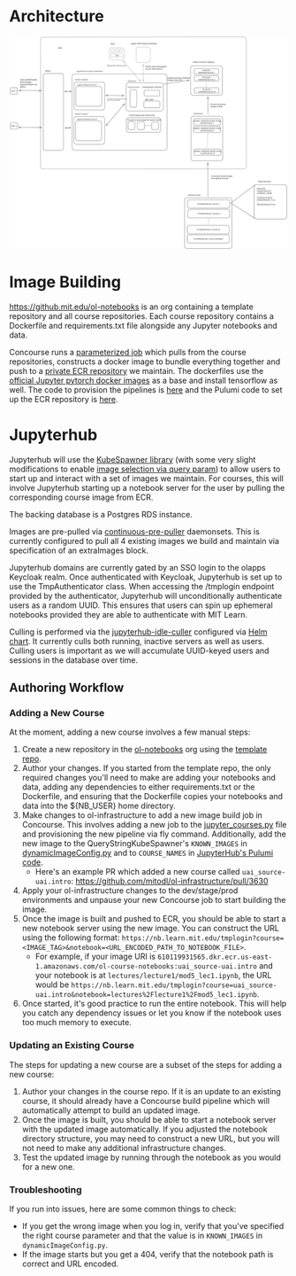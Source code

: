 # Architecture
![Jupyterhub Architectural Diagram](jupyterhub_box_diagram.svg)

# Image Building
https://github.mit.edu/ol-notebooks is an org containing a template repository and all course repositories. Each course repository contains a Dockerfile and requirements.txt file alongside any Jupyter notebooks and data.

Concourse runs a [parameterized job](https://cicd.odl.mit.edu/?search=team%3A%22infrastructure%22%20group%3A%22jupyter_notebook_docker_image_build%22) which pulls from the course repositories, constructs a docker image to bundle everything together and push to a [private ECR repository](https://us-east-1.console.aws.amazon.com/ecr/repositories/private/610119931565/ol-course-notebooks?region=us-east-1) we maintain. The dockerfiles use the [official Jupyter pytorch docker images](https://jupyter-docker-stacks.readthedocs.io/en/latest/using/selecting.html#jupyter-pytorch-notebook) as a base and install tensorflow as well. The code to provision the pipelines is [here](https://github.com/mitodl/ol-infrastructure/blob/81983ea7116cd2f63a8c46e0c56536a9247b6f8e/src/ol_concourse/pipelines/container_images/jupyter_courses.py) and the Pulumi code to set up the ECR repository is [here](https://github.com/mitodl/ol-infrastructure/blob/81983ea7116cd2f63a8c46e0c56536a9247b6f8e/src/ol_infrastructure/infrastructure/aws/ecr/__main__.py).

# Jupyterhub

Jupyterhub will use the [KubeSpawner library](https://github.com/jupyterhub/kubespawner) (with some very slight modifications to enable [image selection via query param](https://github.com/mitodl/ol-infrastructure/blob/81983ea7116cd2f63a8c46e0c56536a9247b6f8e/src/ol_infrastructure/applications/jupyterhub/dynamicImageConfig.py)) to allow users to start up and interact with a set of images we maintain. For courses, this will involve Jupyterhub starting up a notebook server for the user by pulling the corresponding course image from ECR.

The backing database is a Postgres RDS instance.

Images are pre-pulled via [continuous-pre-puller](https://z2jh.jupyter.org/en/stable/administrator/optimization.html#pulling-images-before-users-arrive) daemonsets. This is currently configured to pull all 4 existing images we build and maintain via specification of an extraImages block.

Jupyterhub domains are currently gated by an SSO login to the olapps Keycloak realm. Once authenticated with Keycloak, Jupyterhub is set up to use the TmpAuthenticator class. When accessing the /tmplogin endpoint provided by the authenticator, Jupyterhub will unconditionally authenticate users as a random UUID. This ensures that users can spin up ephemeral notebooks provided they are able to authenticate with MIT Learn.

Culling is performed via the [jupyterhub-idle-culler](https://github.com/jupyterhub/jupyterhub-idle-culler) configured via [Helm chart](https://z2jh.jupyter.org/en/latest/resources/reference.html#cull). It currently culls both running, inactive servers as well as users. Culling users is important as we will accumulate UUID-keyed users and sessions in the database over time.

## Authoring Workflow

### Adding a New Course
At the moment, adding a new course involves a few manual steps:

1. Create a new repository in the [ol-notebooks](https://github.mit.edu/ol-notebooks) org using the [template repo](https://github.mit.edu/ol-notebooks/ol-notebook-repo-template).
2. Author your changes. If you started from the template repo, the only required changes you'll need to make are adding your notebooks and data, adding any dependencies to either requirements.txt or the Dockerfile, and ensuring that the Dockerfile copies your notebooks and data into the ${NB_USER} home directory.
3. Make changes to ol-infrastructure to add a new image build job in Concourse. This involves adding a new job to the [jupyter_courses.py](https://github.com/mitodl/ol-infrastructure/blob/81983ea7116cd2f63a8c46e0c56536a9247b6f8e/src/ol_concourse/pipelines/container_images/jupyter_courses.py) file and provisioning the new pipeline via fly command. Additionally, add the new image to the QueryStringKubeSpawner's `KNOWN_IMAGES` in [dynamicImageConfig.py](https://github.com/mitodl/ol-infrastructure/blob/81983ea7116cd2f63a8c46e0c56536a9247b6f8e/src/ol_infrastructure/applications/jupyterhub/dynamicImageConfig.py) and to `COURSE_NAMES` in [JupyterHub's Pulumi code](https://github.com/mitodl/ol-infrastructure/blob/81983ea7116cd2f63a8c46e0c56536a9247b6f8e/src/ol_infrastructure/applications/jupyterhub/__main__.py).
    - Here's an example PR which added a new course called `uai_source-uai.intro`: https://github.com/mitodl/ol-infrastructure/pull/3630
4. Apply your ol-infrastructure changes to the dev/stage/prod environments and unpause your new Concourse job to start building the image.
5. Once the image is built and pushed to ECR, you should be able to start a new notebook server using the new image. You can construct the URL using the following format: `https://nb.learn.mit.edu/tmplogin?course=<IMAGE_TAG>&notebook=<URL_ENCODED_PATH_TO_NOTEBOOK_FILE>`.
    - For example, if your image URI is `610119931565.dkr.ecr.us-east-1.amazonaws.com/ol-course-notebooks:uai_source-uai.intro` and your notebook is at `lectures/lecture1/mod5_lec1.ipynb`, the URL would be `https://nb.learn.mit.edu/tmplogin?course=uai_source-uai.intro&notebook=lectures%2Flecture1%2Fmod5_lec1.ipynb`.
6. Once started, it's good practice to run the entire notebook. This will help you catch any dependency issues or let you know if the notebook uses too much memory to execute.

### Updating an Existing Course
The steps for updating a new course are a subset of the steps for adding a new course:

1. Author your changes in the course repo. If it is an update to an existing course, it should already have a Concourse build pipeline which will automatically attempt to build an updated image.
2. Once the image is built, you should be able to start a notebook server with the updated image automatically. If you adjusted the notebook directory structure, you may need to construct a new URL, but you will not need to make any additional infrastructure changes.
3. Test the updated image by running through the notebook as you would for a new one.

### Troubleshooting
If you run into issues, here are some common things to check:
- If you get the wrong image when you log in, verify that you've specified the right course parameter and that the value is in `KNOWN_IMAGES` in `dynamicImageConfig.py`.
- If the image starts but you get a 404, verify that the notebook path is correct and URL encoded.
